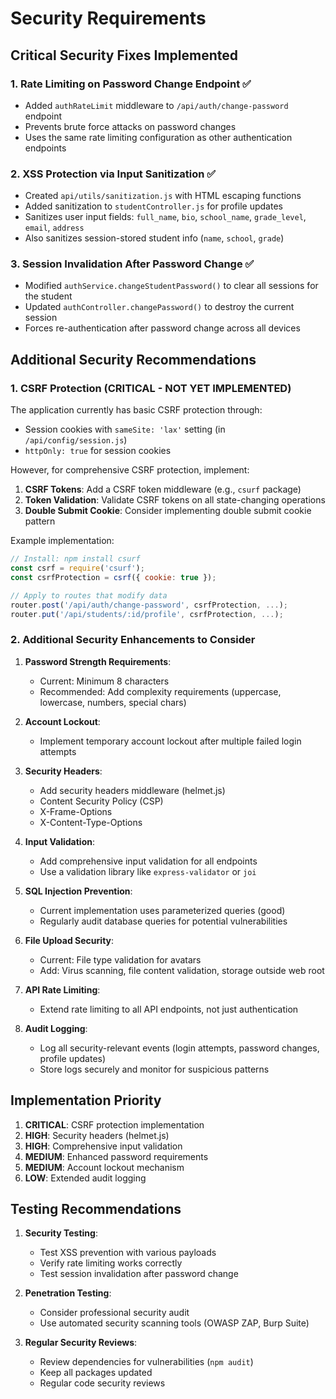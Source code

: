 # Security Requirements

## Critical Security Fixes Implemented

### 1. Rate Limiting on Password Change Endpoint ✅
- Added `authRateLimit` middleware to `/api/auth/change-password` endpoint
- Prevents brute force attacks on password changes
- Uses the same rate limiting configuration as other authentication endpoints

### 2. XSS Protection via Input Sanitization ✅
- Created `api/utils/sanitization.js` with HTML escaping functions
- Added sanitization to `studentController.js` for profile updates
- Sanitizes user input fields: `full_name`, `bio`, `school_name`, `grade_level`, `email`, `address`
- Also sanitizes session-stored student info (`name`, `school`, `grade`)

### 3. Session Invalidation After Password Change ✅
- Modified `authService.changeStudentPassword()` to clear all sessions for the student
- Updated `authController.changePassword()` to destroy the current session
- Forces re-authentication after password change across all devices

## Additional Security Recommendations

### 1. CSRF Protection (CRITICAL - NOT YET IMPLEMENTED)
The application currently has basic CSRF protection through:
- Session cookies with `sameSite: 'lax'` setting (in `/api/config/session.js`)
- `httpOnly: true` for session cookies

However, for comprehensive CSRF protection, implement:
1. **CSRF Tokens**: Add a CSRF token middleware (e.g., `csurf` package)
2. **Token Validation**: Validate CSRF tokens on all state-changing operations
3. **Double Submit Cookie**: Consider implementing double submit cookie pattern

Example implementation:
```javascript
// Install: npm install csurf
const csrf = require('csurf');
const csrfProtection = csrf({ cookie: true });

// Apply to routes that modify data
router.post('/api/auth/change-password', csrfProtection, ...);
router.put('/api/students/:id/profile', csrfProtection, ...);
```

### 2. Additional Security Enhancements to Consider

1. **Password Strength Requirements**:
   - Current: Minimum 8 characters
   - Recommended: Add complexity requirements (uppercase, lowercase, numbers, special chars)

2. **Account Lockout**:
   - Implement temporary account lockout after multiple failed login attempts

3. **Security Headers**:
   - Add security headers middleware (helmet.js)
   - Content Security Policy (CSP)
   - X-Frame-Options
   - X-Content-Type-Options

4. **Input Validation**:
   - Add comprehensive input validation for all endpoints
   - Use a validation library like `express-validator` or `joi`

5. **SQL Injection Prevention**:
   - Current implementation uses parameterized queries (good)
   - Regularly audit database queries for potential vulnerabilities

6. **File Upload Security**:
   - Current: File type validation for avatars
   - Add: Virus scanning, file content validation, storage outside web root

7. **API Rate Limiting**:
   - Extend rate limiting to all API endpoints, not just authentication

8. **Audit Logging**:
   - Log all security-relevant events (login attempts, password changes, profile updates)
   - Store logs securely and monitor for suspicious patterns

## Implementation Priority

1. **CRITICAL**: CSRF protection implementation
2. **HIGH**: Security headers (helmet.js)
3. **HIGH**: Comprehensive input validation
4. **MEDIUM**: Enhanced password requirements
5. **MEDIUM**: Account lockout mechanism
6. **LOW**: Extended audit logging

## Testing Recommendations

1. **Security Testing**:
   - Test XSS prevention with various payloads
   - Verify rate limiting works correctly
   - Test session invalidation after password change

2. **Penetration Testing**:
   - Consider professional security audit
   - Use automated security scanning tools (OWASP ZAP, Burp Suite)

3. **Regular Security Reviews**:
   - Review dependencies for vulnerabilities (`npm audit`)
   - Keep all packages updated
   - Regular code security reviews